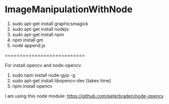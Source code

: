 ImageManipulationWithNode
=========================

1. sudo apt-get install graphicsmagick
2. sudo apt-get install nodejs
3. sudo apt-get install npm
4. npm install gm
5. node append.js


===========================

For install opencv and node-opencv

1. sudo npm install node-gyp -g
2. sudo apt-get install libopencv-dev [takes time]
3. npm install opencv

I am using this node module:
https://github.com/peterbraden/node-opencv


